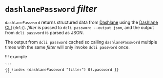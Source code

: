 # `dashlanePassword` *filter*

`dashlanePassword` returns structured data from [Dashlane](https://dashlane.com)
using the [Dashlane CLI](https://github.com/Dashlane/dashlane-cli) (`dcli`).
*filter* is passed to `dcli password --output json`, and the output from `dcli
password` is parsed as JSON.

The output from `dcli password` cached so calling `dashlanePassword` multiple
times with the same *filter* will only invoke `dcli password` once.

!!! example

    ```
    {{ (index (dashlanePassword "filter") 0).password }}
    ```
